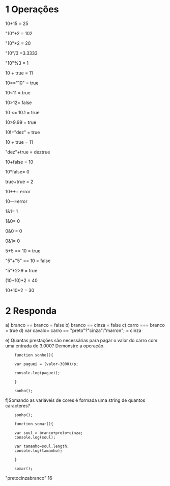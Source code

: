 # 1 Operações 

10+15 = 25

"10"+2 = 102

"10"*2 = 20

"10"/3 =3.3333

"10"%3 = 1

10 + true = 11

10=="10" = true

10<11 = true

10>12= false

10 <= 10.1 = true

10>9.99 = true

10!="dez" = true

10 + true = 11

"dez"+true = deztrue

10+false = 10

10*false= 0

true+true = 2

10++= error

10--=error

1&1= 1

1&0= 0

0&0 = 0

0&1= 0

5+5 == 10 = true

"5"+"5" == 10 = false

"5"*2>9 = true

(10+10)*2 = 40

10+10*2 = 30

# 2 Responda

a) branco == branco = false
b) branco == cinza = false
c) carro === branco = true
d) var cavalo= carro == "preto"?"cinza":"marron";  = cinza

e) Quantas prestações são necessárias para pagar o valor do carro com uma entrada
de 3.000? Demonstre a operação.

        function sonho(){

        var paguei = (valor-3000)/p;

        console.log(paguei);

        }

        sonho();

f)Somando as variáveis de cores é formada uma string de quantos caracteres?


        sonho();

        function somar(){

        var soul = branco+preto+cinza;
        console.log(soul);

        var tamanho=soul.length;
        console.log(tamanho);

        }

        somar();


"pretocinzabranco"
16